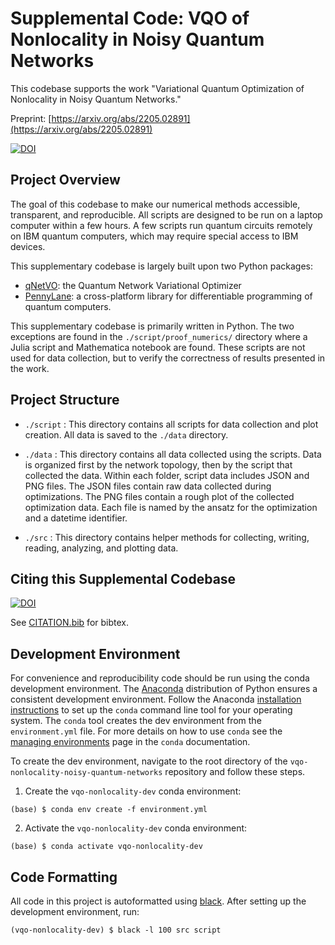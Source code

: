 # Supplemental Code: VQO of Nonlocality in Noisy Quantum Networks

This codebase supports the work "Variational Quantum Optimization of Nonlocality in Noisy Quantum Networks."

Preprint: [https://arxiv.org/abs/2205.02891](https://arxiv.org/abs/2205.02891)

[![DOI](https://zenodo.org/badge/443131164.svg)](https://zenodo.org/badge/latestdoi/443131164)

## Project Overview

The goal of this codebase to make our numerical methods accessible, transparent,
and reproducible.
All scripts are designed to be run on a laptop computer within a few hours.
A few scripts run quantum circuits remotely on IBM quantum computers, which
may require special access to IBM devices.

This supplementary codebase is largely built upon two Python packages:
* [qNetVO](https://github.com/ChitambarLab/qNetVO): the Quantum Network Variational Optimizer 
* [PennyLane](https://github.com/ChitambarLab/qNetVO): a cross-platform library for differentiable
		programming of quantum computers. 

This supplementary codebase is primarily written in Python.
The two exceptions are found in the `./script/proof_numerics/` directory where
a Julia script and Mathematica notebook are found.
These scripts are not used for data collection, but to verify the correctness of results
presented in the work. 


## Project Structure

* `./script` : This directory contains all scripts for data collection and plot creation. 
		All data is saved to the `./data` directory.

* `./data` : This directory contains all data collected using the scripts. Data is organized
		first by the network topology, then by the script that collected the data. Within each
		folder, script data includes JSON and PNG files. The JSON files contain raw data collected
		during optimizations. The PNG files contain a rough plot of the collected optimization data.
		Each file is named by the ansatz for the optimization and a datetime identifier.

* `./src` : This directory contains helper methods for collecting, writing, reading, analyzing,
		and  plotting data.


## Citing this Supplemental Codebase

[![DOI](https://zenodo.org/badge/443131164.svg)](https://zenodo.org/badge/latestdoi/443131164)

See [CITATION.bib](https://github.com/ChitambarLab/vqo-nonlocality-noisy-quantum-networks/blob/main/CITATION.bib) for bibtex.


## Development Environment

For convenience and reproducibility code should be run using the conda development environment.
The [Anaconda](https://docs.conda.io/projects/conda/en/latest/glossary.html#anaconda-glossary)
distribution of Python ensures a consistent development environment.
Follow the Anaconda [installation instructions](https://docs.conda.io/projects/conda/en/latest/user-guide/install/index.html#installation) to set up the `conda` command line tool for your
operating system.
The `conda` tool creates the dev environment from the `environment.yml` file.
For more details on how to use `conda` see the [managing environments](https://docs.conda.io/projects/conda/en/latest/user-guide/tasks/manage-environments.html) page in the `conda` documentation.

To create the dev environment, navigate to the root directory of the `vqo-nonlocality-noisy-quantum-networks` repository and follow these steps.

1. Create the `vqo-nonlocality-dev` conda environment:

```
(base) $ conda env create -f environment.yml
```

2. Activate the `vqo-nonlocality-dev` conda environment:

```
(base) $ conda activate vqo-nonlocality-dev
```

## Code Formatting

All code in this project is autoformatted using [black](https://black.readthedocs.io/en/stable/).
After setting up the development environment, run:

```
(vqo-nonlocality-dev) $ black -l 100 src script
```
